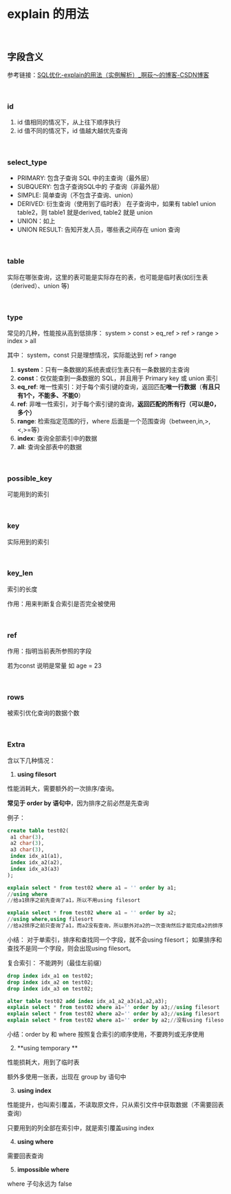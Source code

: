 # explain 的用法

<br>

## 字段含义

参考链接：[SQL优化-explain的用法（实例解析）_啊荻～的博客-CSDN博客](https://blog.csdn.net/qq_16268979/article/details/106652565)

<br>

### id

1. id 值相同的情况下，从上往下顺序执行
2. id 值不同的情况下，id 值越大越优先查询

<br>

### select_type

- PRIMARY: 包含子查询 SQL 中的主查询（最外层）
- SUBQUERY: 包含子查询SQL中的 子查询（非最外层）  
- SIMPLE: 简单查询（不包含子查询、union）  
- DERIVED: 衍生查询（使用到了临时表）
在子查询中，如果有 table1 union table2，则 table1 就是derived, table2 就是 union
- UNION：如上
- UNION RESULT: 告知开发人员，哪些表之间存在 union 查询

<br>

### table

实际在哪张查询，这里的表可能是实际存在的表，也可能是临时表(如衍生表（derived）、union 等)

<br>

### type

常见的几种，性能按从高到低排序： system > const > eq_ref > ref > range > index > all

其中： system，const 只是理想情况，实际能达到 ref > range

1. **system**：只有一条数据的系统表或衍生表只有一条数据的主查询
2. **const**：仅仅能查到一条数据的 SQL，并且用于 Primary key 或 union 索引
3. **eq_ref**: 唯一性索引：对于每个索引键的查询，返回匹配**唯一行数据**（**有且只有1个，不能多、不能0**）
4. **ref**: 非唯一性索引，对于每个索引键的查询，**返回匹配的所有行（可以是0，多个）**
5. **range**: 检索指定范围的行，where 后面是一个范围查询（between,in,>,<,>=等）
6. **index**: 查询全部索引中的数据
7. **all**: 查询全部表中的数据

<br>

### possible_key

可能用到的索引

<br>

### key

实际用到的索引

<br>

### key_len

索引的长度

作用：用来判断复合索引是否完全被使用

<br>

### ref

作用：指明当前表所参照的字段

若为const 说明是常量  如 age = 23

<br>

### rows

被索引优化查询的数据个数

<br>

### Extra

含以下几种情况：

1. **using filesort**

性能消耗大，需要额外的一次排序/查询。

**常见于 order by 语句中**，因为排序之前必然是先查询

例子：
```sql
create table test02(
 a1 char(3),
 a2 char(3),
 a3 char(3),
 index idx_a1(a1),
 index idx_a2(a2),
 index idx_a3(a3)
);
```

```sql
explain select * from test02 where a1 = '' order by a1;
//using where
//给a1排序之前先查询了a1，所以不用using filesort

explain select * from test02 where a1 = '' order by a2;
//using where,using filesort
//给a2排序之前只查询了a1，而a2没有查询，所以额外对a2的一次查询然后才能完成a2的排序，即用到using filesort
```

小结： 对于单索引，排序和查找同一个字段，就不会using filesort； 如果排序和查找不是同一个字段，则会出现using filesort。

复合索引： 不能跨列（最佳左前缀）

```sql
drop index idx_a1 on test02;
drop index idx_a2 on test02;
drop index idx_a3 on test02;

alter table test02 add index idx_a1_a2_a3(a1,a2,a3);
explain select * from test02 where a1='' order by a3;//using filesort
explain select * from test02 where a2='' order by a3;//using filesort
explain select * from test02 where a1='' order by a2;//没有using filesort
```

小结：order by 和 where 按照复合索引的顺序使用，不要跨列或无序使用


2. **using temporary **

性能损耗大，用到了临时表

额外多使用一张表，出现在 group by 语句中


3. **using index**

性能提升，也叫索引覆盖，不读取原文件，只从索引文件中获取数据（不需要回表查询）

只要用到的列全部在索引中，就是索引覆盖using index


4. **using where**

需要回表查询


5. **impossible where**

where 子句永远为 false